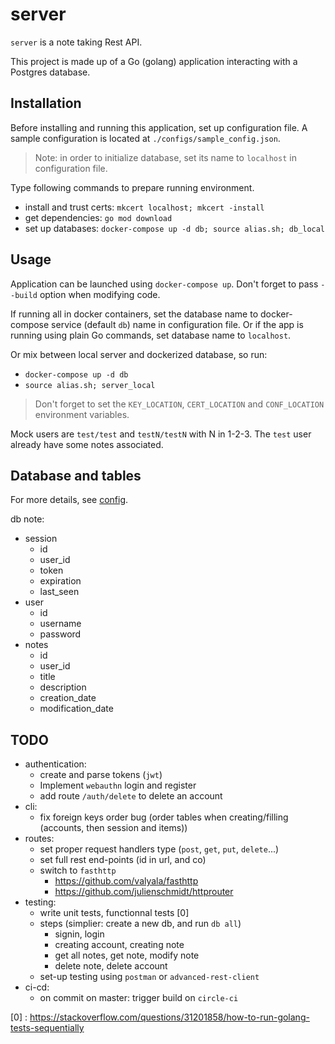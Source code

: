 # server

`server` is a note taking Rest API.

This project is made up of a Go (golang) application interacting with a Postgres database.

## Installation

Before installing and running this application, set up configuration file.
A sample configuration is located at `./configs/sample_config.json`.

> Note: in order to initialize database, set its name to `localhost` in configuration file.

Type following commands to prepare running environment.

- install and trust certs: `mkcert localhost; mkcert -install`
- get dependencies: `go mod download`
- set up databases: `docker-compose up -d db; source alias.sh; db_local`

## Usage

Application can be launched using `docker-compose up`.
Don't forget to pass `--build` option when modifying code.

If running all in docker containers, set the database name to docker-compose service (default `db`) name in configuration file.
Or if the app is running using plain Go commands, set database name to `localhost`.

Or mix between local server and dockerized database, so run:

- `docker-compose up -d db`
- `source alias.sh; server_local`

> Don't forget to set the `KEY_LOCATION`, `CERT_LOCATION` and `CONF_LOCATION` environment variables.

Mock users are `test/test` and `testN/testN` with N in 1-2-3.
The `test` user already have some notes associated.

## Database and tables

For more details, see [config](./configs/sample_config.json).

db note:
- session
  - id
  - user_id
  - token
  - expiration
  - last_seen
- user
  - id
  - username
  - password
- notes
  - id
  - user_id
  - title
  - description
  - creation_date
  - modification_date


## TODO

- authentication:
  - create and parse tokens (`jwt`)
  - Implement `webauthn` login and register
  - add route `/auth/delete` to delete an account
- cli:
  - fix foreign keys order bug (order tables when creating/filling (accounts, then session and items))
- routes:
  - set proper request handlers type (`post`, `get`, `put`, `delete`...)
  - set full rest end-points (id in url, and co)
  - switch to `fasthttp`
    - https://github.com/valyala/fasthttp
    - https://github.com/julienschmidt/httprouter
- testing:
  - write unit tests, functionnal tests [0]
  - steps (simplier: create a new db, and run `db all`)
    - signin, login
    - creating account, creating note
    - get all notes, get note, modify note
    - delete note, delete account
  - set-up testing using `postman` or `advanced-rest-client`
- ci-cd:
  - on commit on master: trigger build on `circle-ci`

[0] : https://stackoverflow.com/questions/31201858/how-to-run-golang-tests-sequentially
